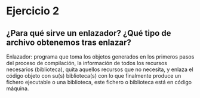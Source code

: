 # Ejercicio 2
## ¿Para qué sirve un enlazador? ¿Qué tipo de archivo obtenemos tras enlazar?
Enlazador: programa que toma los objetos generados en los primeros pasos del proceso de compilación, la información de todos los recursos necesarios (biblioteca), quita aquellos recursos que no necesita, y enlaza el código objeto con su(s) biblioteca(s) con lo que finalmente produce un fichero ejecutable o una biblioteca, este fichero o biblioteca está en código máquina. 
